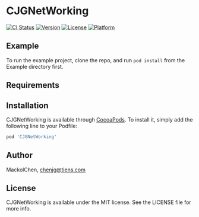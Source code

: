# CJGNetWorking

[![CI Status](https://img.shields.io/travis/MackolChen/CJGNetWorking.svg?style=flat)](https://travis-ci.org/MackolChen/CJGNetWorking)
[![Version](https://img.shields.io/cocoapods/v/CJGNetWorking.svg?style=flat)](https://cocoapods.org/pods/CJGNetWorking)
[![License](https://img.shields.io/cocoapods/l/CJGNetWorking.svg?style=flat)](https://cocoapods.org/pods/CJGNetWorking)
[![Platform](https://img.shields.io/cocoapods/p/CJGNetWorking.svg?style=flat)](https://cocoapods.org/pods/CJGNetWorking)

## Example

To run the example project, clone the repo, and run `pod install` from the Example directory first.

## Requirements

## Installation

CJGNetWorking is available through [CocoaPods](https://cocoapods.org). To install
it, simply add the following line to your Podfile:

```ruby
pod 'CJGNetWorking'
```

## Author

MackolChen, chenjg@tiens.com

## License

CJGNetWorking is available under the MIT license. See the LICENSE file for more info.
